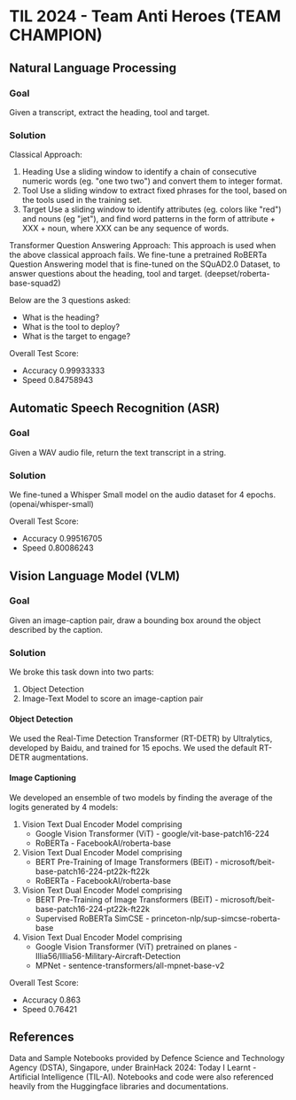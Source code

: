 # TIL 2024 - Team Anti Heroes (TEAM CHAMPION)


## Natural Language Processing
### Goal
Given a transcript, extract the heading, tool and target.
### Solution
Classical Approach:
1. Heading
   Use a sliding window to identify a chain of consecutive numeric words (eg. "one two two") and convert them to integer format.
2. Tool
   Use a sliding window to extract fixed phrases for the tool, based on the tools used in the training set.
3. Target
   Use a sliding window to identify attributes (eg. colors like "red") and nouns (eg "jet"), and find word patterns in the form of attribute + XXX + noun, where XXX can be any sequence of words.

Transformer Question Answering Approach:
This approach is used when the above classical approach fails. We fine-tune a pretrained RoBERTa Question Answering model that is fine-tuned on the SQuAD2.0 Dataset, to answer questions about the heading, tool and target. (deepset/roberta-base-squad2)

Below are the 3 questions asked:

- What is the heading?
- What is the tool to deploy?
- What is the target to engage?

Overall Test Score:
- Accuracy 0.99933333
- Speed 0.84758943

## Automatic Speech Recognition (ASR)
### Goal
Given a WAV audio file, return the text transcript in a string.
### Solution
We fine-tuned a Whisper Small model on the audio dataset for 4 epochs. (openai/whisper-small)

Overall Test Score:
- Accuracy 0.99516705
- Speed 0.80086243

## Vision Language Model (VLM)
### Goal
Given an image-caption pair, draw a bounding box around the object described by the caption.
### Solution
We broke this task down into two parts:
1. Object Detection
2. Image-Text Model to score an image-caption pair

#### Object Detection
We used the Real-Time Detection Transformer (RT-DETR) by Ultralytics, developed by Baidu, and trained for 15 epochs. We used the default RT-DETR augmentations.

#### Image Captioning
We developed an ensemble of two models by finding the average of the logits generated by 4 models:
1. Vision Text Dual Encoder Model comprising
   - Google Vision Transformer (ViT) - google/vit-base-patch16-224
   - RoBERTa - FacebookAI/roberta-base
2. Vision Text Dual Encoder Model comprising
   - BERT Pre-Training of Image Transformers (BEiT) - microsoft/beit-base-patch16-224-pt22k-ft22k
   - RoBERTa - FacebookAI/roberta-base
3. Vision Text Dual Encoder Model comprising
   - BERT Pre-Training of Image Transformers (BEiT) - microsoft/beit-base-patch16-224-pt22k-ft22k
   - Supervised RoBERTa SimCSE - princeton-nlp/sup-simcse-roberta-base
4. Vision Text Dual Encoder Model comprising
   - Google Vision Transformer (ViT) pretrained on planes - Illia56/Illia56-Military-Aircraft-Detection
   - MPNet - sentence-transformers/all-mpnet-base-v2

Overall Test Score:
- Accuracy 0.863
- Speed 0.76421

## References
Data and Sample Notebooks provided by Defence Science and Technology Agency (DSTA), Singapore, under BrainHack 2024: Today I Learnt - Artificial Intelligence (TIL-AI). 
Notebooks and code were also referenced heavily from the Huggingface libraries and documentations.
